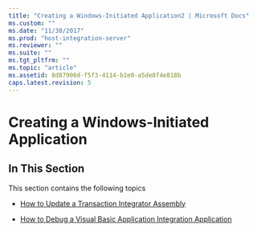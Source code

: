 ```yaml
---
title: "Creating a Windows-Initiated Application2 | Microsoft Docs"
ms.custom: ""
ms.date: "11/30/2017"
ms.prod: "host-integration-server"
ms.reviewer: ""
ms.suite: ""
ms.tgt_pltfrm: ""
ms.topic: "article"
ms.assetid: 8d87906d-f5f3-4114-b1e0-a5de8f4e818b
caps.latest.revision: 5
---
```

# Creating a Windows-Initiated Application
## In This Section  
 This section contains the following topics  
  
-   [How to Update a Transaction Integrator Assembly](../HIS2010/how-to-update-a-transaction-integrator-assembly1.md)  
  
-   [How to Debug a Visual Basic Application Integration Application](../HIS2010/how-to-debug-a-visual-basic-application-integration-application2.md)